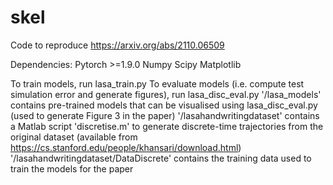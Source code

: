 # skel

Code to reproduce https://arxiv.org/abs/2110.06509

Dependencies:
Pytorch >=1.9.0
Numpy
Scipy
Matplotlib

To train models, run lasa_train.py
To evaluate models (i.e. compute test simulation error and generate figures), run lasa_disc_eval.py
'/lasa_models' contains pre-trained models that can be visualised using lasa_disc_eval.py (used to generate Figure 3 in the paper)
'/lasahandwritingdataset' contains a Matlab script 'discretise.m' to generate discrete-time trajectories from the original dataset (available from https://cs.stanford.edu/people/khansari/download.html)
'/lasahandwritingdataset/DataDiscrete' contains the training data used to train the models for the paper
